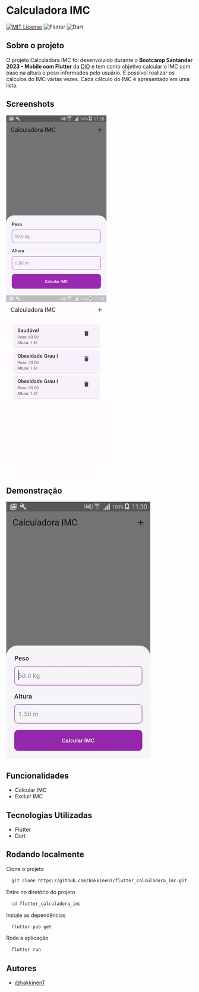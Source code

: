 
# Calculadora IMC

[![MIT License](https://img.shields.io/badge/License-MIT-green.svg?style=for-the-badge)](https://github.com/hakkinenT/flutter_calculadora_imc/blob/main/LICENSE) 
![Flutter](https://img.shields.io/badge/Flutter-%2302569B.svg?style=for-the-badge&logo=Flutter&logoColor=white) 
![Dart](https://img.shields.io/badge/dart-%230175C2.svg?style=for-the-badge&logo=dart&logoColor=white)


## Sobre o projeto
O projeto Calculadora IMC foi desenvolvido durante o **Bootcamp Santander 2023 - Mobile com Flutter** da [DIO](https://www.dio.me/) e tem como objetivo calcular o IMC com base na altura e peso informados pelo usuário. É possível realizar os cálculos do IMC várias vezes. Cada cálculo do IMC é apresentado em uma lista.


## Screenshots
<p float="left">
    <img src="https://github.com/hakkinenT/assets/blob/master/flutter-projects/flutter-calculadora-imc/cadastrar-imc.png" alt="registerpage" width="270" height="480"/>
    <img src="https://github.com/hakkinenT/assets/blob/master/flutter-projects/flutter-calculadora-imc/home-page.png" alt="homepage" width="270" height="480"/>
</p>

## Demonstração

![IMC](https://github.com/hakkinenT/assets/blob/master/flutter-projects/flutter-calculadora-imc/cadastrar-imc.gif)

## Funcionalidades
- Calcular IMC
- Excluir IMC


## Tecnologias Utilizadas
- Flutter
- Dart

## Rodando localmente

Clone o projeto

```bash
  git clone https://github.com/hakkinenT/flutter_calculadora_imc.git
```

Entre no diretório do projeto

```bash
  cd flutter_calculadora_imc
```

Instale as dependências

```bash
  flutter pub get
```

Rode a aplicação

```bash
  flutter run
```


## Autores

- [@hakkinenT](https://github.com/hakkinenT)
